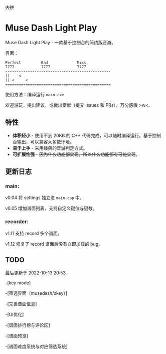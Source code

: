 ~~大饼~~

# Muse Dash Light Play



Muse Dash Light Play - 一款基于控制台的简约版音游。

界面：

```
Perfect         Bad             Miss
7777            7777            7777
-----------------------------------------------
()    < 
() <     <
===============================================
```

使用方法：编译运行 `main.exe`

欢迎游玩，提出建议，或做出贡献（提交 Issues 和 PRs），万分感激 >w<。

## 特性

- **体积轻小** - 使用不到 20KB 的 C++ 代码完成，可以随时编译运行。基于控制台输出，可以兼容大多数环境。
- **易于上手** - 采用经典的音游判定方式。
- **可扩展性强** - ~~因为什么功能都实现，所以什么功能都有可能实现~~。

## 更新日志

### main:
v0.04 将 settings 独立进 `main.cpp` 中。

v0.05 增加谱面列表，支持自定义键位与键数。

### recorder:
v1.11 支持 record 多个谱面。

v1.12 修复了 record 谱面后没有立即加载的 bug。

## TODO

最后更新于 2022-10-13 20:53

-[key mode]

-[筛选界面（musedash/xkey）]

-[完善谱面信息]

-[UI优化]

-[谱面排行榜与评论区]

-[谱面预览]

-[谱面难度系统与对应筛选系统]
